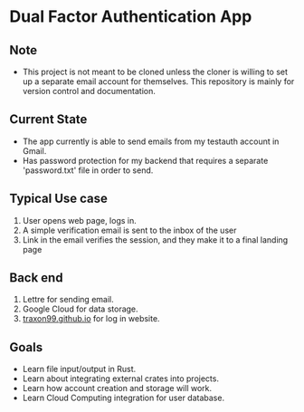 # Dual Factor Authentication App

## Note
- This project is not meant to be cloned unless the cloner is willing to set up a separate email account for themselves. This repository is mainly for version control and documentation.

## Current State

- The app currently is able to send emails from my testauth account in Gmail.
- Has password protection for my backend that requires a separate 'password.txt' file in order to send.


## Typical Use case

1. User opens web page, logs in.
2. A simple verification email is sent to the inbox of the user
3. Link in the email verifies the session, and they make it to a final landing page

## Back end

1. Lettre for sending email.
2. Google Cloud for data storage.
3. [traxon99.github.io](http://traxon99.github.io) for log in website.

## Goals

- Learn file input/output in Rust.
- Learn about integrating external crates into projects.
- Learn how account creation and storage will work.
- Learn Cloud Computing integration for user database.
